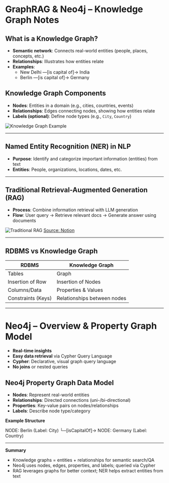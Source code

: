 # GraphRAG & Neo4j – Knowledge Graph Notes

## What is a Knowledge Graph?
- **Semantic network**: Connects real-world entities (people, places, concepts, etc.)
- **Relationships**: Illustrates how entities relate
- **Examples**:
  - New Delhi —[is capital of]→ India
  - Berlin —[is capital of]→ Germany

## Knowledge Graph Components
- **Nodes**: Entities in a domain (e.g., cities, countries, events)
- **Relationships**: Edges connecting nodes, showing how entities relate
- **Labels (optional)**: Define node types (e.g., `City`, `Country`)

![Knowledge Graph Example](https://ik.imagekit.io/kqmrslzuq/Github_README/image_1_2.png?updatedAt=1761235012609)

---

## Named Entity Recognition (NER) in NLP
- **Purpose**: Identify and categorize important information (entities) from text
- **Entities**: People, organizations, locations, dates, etc.

---

## Traditional Retrieval-Augmented Generation (RAG)
- **Process**: Combine information retrieval with LLM generation
- **Flow**: User query → Retrieve relevant docs → Generate answer using documents

![Traditional RAG](https://ik.imagekit.io/kqmrslzuq/Github_README/image_1.png?updatedAt=1761235012916)
[Source: Notion](https://www.notion.so)

---

## RDBMS vs Knowledge Graph

| RDBMS         | Knowledge Graph          |
| ------------- | ----------------------- |
| Tables        | Graph                   |
| Insertion of Row  | Insertion of Nodes       |
| Columns/Data  | Properties & Values     |
| Constraints (Keys) | Relationships between nodes |

---

# Neo4j – Overview & Property Graph Model

- **Real-time insights**
- **Easy data retrieval** via Cypher Query Language
- **Cypher**: Declarative, visual graph query language
- **No joins** or nested queries

## Neo4j Property Graph Data Model

- **Nodes**: Represent real-world entities
- **Relationships**: Directed connections (uni-/bi-directional)
- **Properties**: Key-value pairs on nodes/relationships
- **Labels**: Describe node type/category

**Example Structure**  

NODE: Berlin (Label: City)
└─[isCapitalOf]→ NODE: Germany (Label: Country)


---

**Summary**
- Knowledge graphs = entities + relationships for semantic search/QA
- Neo4j uses nodes, edges, properties, and labels; queried via Cypher
- RAG leverages graphs for better context; NER helps extract entities from text
